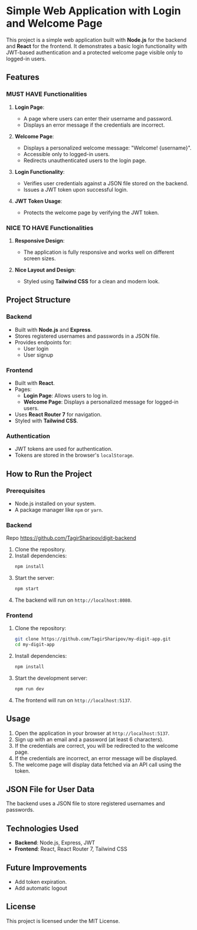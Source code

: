 # Simple Web Application with Login and Welcome Page

This project is a simple web application built with **Node.js** for the backend and **React** for the frontend. It demonstrates a basic login functionality with JWT-based authentication and a protected welcome page visible only to logged-in users.

## Features

### MUST HAVE Functionalities

1. **Login Page**:

   - A page where users can enter their username and password.
   - Displays an error message if the credentials are incorrect.

2. **Welcome Page**:

   - Displays a personalized welcome message: "Welcome! {username}".
   - Accessible only to logged-in users.
   - Redirects unauthenticated users to the login page.

3. **Login Functionality**:

   - Verifies user credentials against a JSON file stored on the backend.
   - Issues a JWT token upon successful login.

4. **JWT Token Usage**:
   - Protects the welcome page by verifying the JWT token.

### NICE TO HAVE Functionalities

1. **Responsive Design**:

   - The application is fully responsive and works well on different screen sizes.

2. **Nice Layout and Design**:
   - Styled using **Tailwind CSS** for a clean and modern look.

## Project Structure

### Backend

- Built with **Node.js** and **Express**.
- Stores registered usernames and passwords in a JSON file.
- Provides endpoints for:
  - User login 
  - User signup


### Frontend

- Built with **React**.
- Pages:
  - **Login Page**: Allows users to log in.
  - **Welcome Page**: Displays a personalized message for logged-in users.
- Uses **React Router 7** for navigation.
- Styled with **Tailwind CSS**.

### Authentication

- JWT tokens are used for authentication.
- Tokens are stored in the browser's `localStorage`.

## How to Run the Project

### Prerequisites

- Node.js installed on your system.
- A package manager like `npm` or `yarn`.

### Backend

Repo https://github.com/TagirSharipov/digit-backend

1. Clone the repository.
2. Install dependencies:
   ```bash
   npm install
   ```
3. Start the server:
   ```bash
   npm start
   ```
4. The backend will run on `http://localhost:8080`.

### Frontend

1. Clone the repository:

   ```bash
   git clone https://github.com/TagirSharipov/my-digit-app.git
   cd my-digit-app
   ```

2. Install dependencies:
   ```bash
   npm install
   ```
3. Start the development server:
   ```bash
   npm run dev
   ```
4. The frontend will run on `http://localhost:5137`.

## Usage

1. Open the application in your browser at `http://localhost:5137`.
2. Sign up with an email and a password (at least 6 characters).
3. If the credentials are correct, you will be redirected to the welcome page.
4. If the credentials are incorrect, an error message will be displayed.
5. The welcome page will display data fetched via an API call using the token.

## JSON File for User Data

The backend uses a JSON file to store registered usernames and passwords.

## Technologies Used

- **Backend**: Node.js, Express, JWT
- **Frontend**: React, React Router 7, Tailwind CSS

## Future Improvements

- Add token expiration.
- Add automatic logout

## License

This project is licensed under the MIT License.
